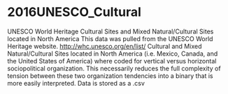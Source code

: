 # 2016UNESCO_Cultural
UNESCO World Heritage Cultural Sites and Mixed Natural/Cultural Sites located in North America
This data was pulled from the UNESCO World Heritage website. http://whc.unesco.org/en/list/
Cultural and Mixed Natural/Cultural Sites located in North America (i.e. Mexico, Canada, and the United States of America) where coded for vertical versus horizontal sociopolitical organization. This necessarily reduces the full complexity of tension between these two organization tendencies into a binary that is more easily interpreted.
Data is stored as a .csv

